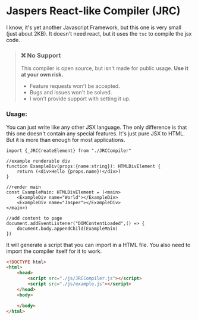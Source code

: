 # Jaspers React-like Compiler (JRC)
I know, it's yet another Javascript Framework, but this one is very small (just about 2KB).
It doesn't need react, but it uses the `tsc` to compile the jsx code.

> ### ❌ No Support
> This compiler is open source, but isn't made for public usage. **Use it at your own risk.**
> - Feature requests won't be accepted.
> - Bugs and issues won't be solved.
> - I won't provide support with setting it up.

### Usage:
You can just write like any other JSX language. The only difference is that this one doesn't contain any special features.
It's just pure JSX to HTML. But it is more than enough for most applications.

```tsx
import {_JRCCreateElement} from "./JRCCompiler"

//example renderable div
function ExampleDiv(props:{name:string}): HTMLDivElement {
    return (<div>Hello {props.name}!</div>)
}

//render main
const ExampleMain: HTMLDivElement = (<main>
    <ExampleDiv name="World"></ExampleDiv>
    <ExampleDiv name="Jasper"></ExampleDiv>
</main>)

//add content to page
document.addEventListener("DOMContentLoaded",() => {
    document.body.appendChild(ExampleMain)
})
```

It will generate a script that you can import in a HTML file. You also need to import the compiler itself for it to work.
```html
<!DOCTYPE html>
<html>
    <head>
        <script src="./js/JRCCompiler.js"></script>
        <script src="./js/example.js"></script>
    </head>
    <body>

    </body>
</html>
```